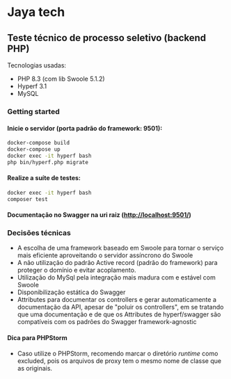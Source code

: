# Jaya tech
## Teste técnico de processo seletivo (backend PHP)

Tecnologias usadas:

- PHP 8.3 (com lib Swoole 5.1.2)
- Hyperf 3.1
- MySQL

### Getting started

#### Inicie o servidor (porta padrão do framework: 9501):
```bash
docker-compose build
docker-compose up
docker exec -it hyperf bash
php bin/hyperf.php migrate
```

#### Realize a suíte de testes:
```bash
docker exec -it hyperf bash
composer test
```
#### Documentação no Swagger na uri raiz ([http://localhost:9501/]())

### Decisões técnicas
- A escolha de uma framework baseado em Swoole para tornar o serviço mais eficiente aproveitando o servidor assíncrono do Swoole
- A não utilização do padrão Active record (padrão do framework) para proteger o domínio e evitar acoplamento.
- Utilização do MySql pela integração mais madura com e estável com Swoole
- Disponibilização estática do Swagger
- Attributes para documentar os controllers e gerar automaticamente a documentação da API, apesar de "poluir os controllers", em se tratando que uma documentação e de que os Attributes de hyperf/swagger são compatíveis com os padrões do Swagger framework-agnostic

#### Dica para PHPStorm
- Caso utilize o PHPStorm, recomendo marcar o diretório _runtime_ como excluded, pois os arquivos de proxy tem o mesmo nome de classe que as originais.